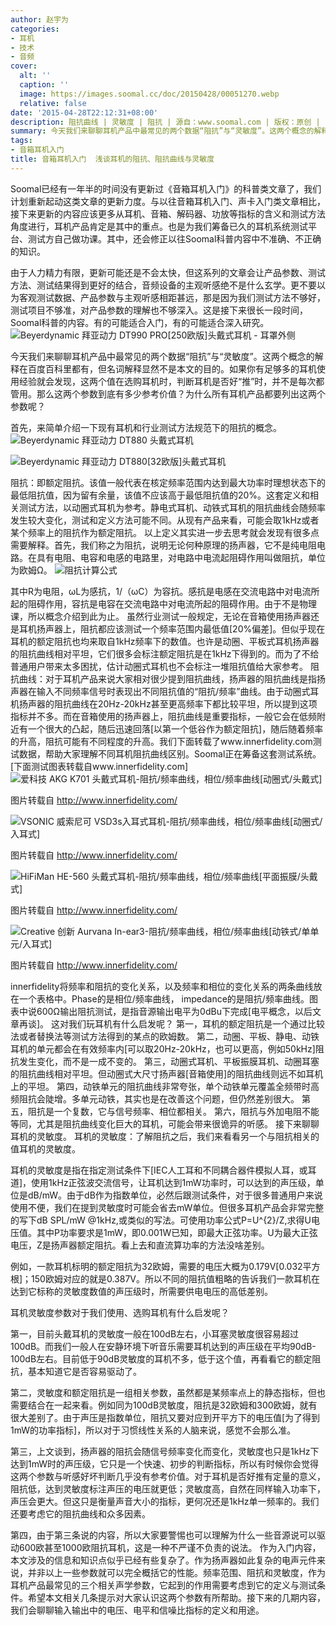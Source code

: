 ```yaml
---
author: 赵宇为
categories:
- 耳机
- 技术
- 音频
cover:
  alt: ''
  caption: ''
  image: https://images.soomal.cc/doc/20150428/00051270.webp
  relative: false
date: '2015-04-28T22:12:31+08:00'
description: 阻抗曲线 | 灵敏度 | 阻抗 | 源自：www.soomal.com | 版权：原创 |  平均/总评分：09.10/1611
summary: 今天我们来聊聊耳机产品中最常见的两个数据“阻抗”与“灵敏度”。这两个概念的解释在百度百科里都有，但名词解释显然不是本文的目的。阻抗大小与灵敏度高低被认为是判断耳机是否好“推”的重要指标，但也会发现并不是每次都对应的上？
tags:
- 音箱耳机入门
title: 音箱耳机入门  浅谈耳机的阻抗、阻抗曲线与灵敏度
---
```


Soomal已经有一年半的时间没有更新过《音箱耳机入门》的科普类文章了，我们计划重新起动这类文章的更新力度。与以往音箱耳机入门、声卡入门类文章相比，接下来更新的内容应该更多从耳机、音箱、解码器、功放等指标的含义和测试方法角度进行，耳机产品肯定是其中的重点。也是为我们筹备已久的耳机系统测试平台、测试方自己做功课。其中，还会修正以往Soomal科普内容中不准确、不正确的知识。

由于人力精力有限，更新可能还是不会太快，但这系列的文章会让产品参数、测试方法、测试结果得到更好的结合，音频设备的主观听感绝不是什么玄学。更不要以为客观测试数据、产品参数与主观听感相距甚远，那是因为我们测试方法不够好，测试项目不够准，对产品参数的理解也不够深入。这是接下来很长一段时间，Soomal科普的内容。有的可能适合入门，有的可能适合深入研究。
![Beyerdynamic 拜亚动力 DT990 PRO[250欧版]头戴式耳机 - 耳罩外侧](https://images.soomal.cc/doc/20120103/00015915.webp)




今天我们来聊聊耳机产品中最常见的两个数据“阻抗”与“灵敏度”。这两个概念的解释在百度百科里都有，但名词解释显然不是本文的目的。如果你有足够多的耳机使用经验就会发现，这两个值在选购耳机时，判断耳机是否好“推”时，并不是每次都管用。那么这两个参数到底有多少参考价值？为什么所有耳机产品都要列出这两个参数呢？

首先，来简单介绍一下现有耳机和行业测试方法规范下的阻抗的概念。
![Beyerdynamic 拜亚动力 DT880 头戴式耳机](https://images.soomal.cc/doc/20100831/00006991_01.webp)




![Beyerdynamic 拜亚动力 DT880[32欧版]头戴式耳机](https://images.soomal.cc/doc/20110108/00009050_01.webp)




阻抗：即额定阻抗。该值一般代表在核定频率范围内达到最大功率时理想状态下的最低阻抗值，因为留有余量，该值不应该高于最低阻抗值的20%。这套定义和相关测试方法，以动圈式耳机为参考。静电式耳机、动铁式耳机的阻抗曲线会随频率发生较大变化，测试和定义方法可能不同。从现有产品来看，可能会取1kHz或者某个频率上的阻抗作为额定阻抗。
以上定义其实进一步去思考就会发现有很多点需要解释。首先，我们称之为阻抗，说明无论何种原理的扬声器，它不是纯电阻电路。在具有电阻、电容和电感的电路里，对电路中电流起阻碍作用叫做阻抗，单位为欧姆Ω。
![阻抗计算公式](https://images.soomal.cc/doc/20150428/00051271.webp)




其中R为电阻，ωL为感抗，1/（ωC）为容抗。感抗是电感在交流电路中对电流所起的阻碍作用，容抗是电容在交流电路中对电流所起的阻碍作用。由于不是物理课，所以概念介绍到此为止。
虽然行业测试一般规定，无论在音箱使用扬声器还是耳机扬声器上，阻抗都应该测试一个频率范围内最低值[20%偏差]。但似乎现在耳机的额定阻抗也均来取自1kHz频率下的数值。也许是动圈、平板式耳机扬声器的阻抗曲线相对平坦，它们很多会标注额定阻抗是在1kHz下得到的。而为了不给普通用户带来太多困扰，估计动圈式耳机也不会标注一堆阻抗值给大家参考。
阻抗曲线：对于耳机产品来说大家相对很少提到阻抗曲线，扬声器的阻抗曲线是指扬声器在输入不同频率信号时表现出不同阻抗值的“阻抗/频率”曲线。由于动圈式耳机扬声器的阻抗曲线在20Hz-20kHz甚至更高频率下都比较平坦，所以提到这项指标并不多。而在音箱使用的扬声器上，阻抗曲线是重要指标，一般它会在低频附近有一个很大的凸起，随后迅速回落[以第一个低谷作为额定阻抗]，随后随着频率的升高，阻抗可能有不同程度的升高。我们下面转载了www.innerfidelity.com测试数据，帮助大家理解不同耳机阻抗曲线区别。Soomal正在筹备这套测试系统。[下面测试图表转载自www.innerfidelity.com]
![爱科技 AKG K701 头戴式耳机-阻抗/频率曲线，相位/频率曲线[动圈式/头戴式]](https://images.soomal.cc/doc/20150428/00051266_01.webp)

图片转载自 http://www.innerfidelity.com/


![VSONIC 威索尼可 VSD3s入耳式耳机-阻抗/频率曲线，相位/频率曲线[动圈式/入耳式]](https://images.soomal.cc/doc/20150428/00051267_01.webp)

图片转载自 http://www.innerfidelity.com/


![HiFiMan HE-560 头戴式耳机-阻抗/频率曲线，相位/频率曲线[平面振膜/头戴式]](https://images.soomal.cc/doc/20150428/00051268_01.webp)

图片转载自 http://www.innerfidelity.com/


![Creative 创新 Aurvana In-ear3-阻抗/频率曲线，相位/频率曲线[动铁式/单单元/入耳式]](https://images.soomal.cc/doc/20150428/00051269_01.webp)

图片转载自 http://www.innerfidelity.com/




innerfidelity将频率和阻抗的变化关系，以及频率和相位的变化关系的两条曲线放在一个表格中。Phase的是相位/频率曲线， impedance的是阻抗/频率曲线。图表中说600Ω输出阻抗测试，是指音源输出电平为0dBu下完成[电平概念，以后文章再谈]。
这对我们玩耳机有什么启发呢？
第一，耳机的额定阻抗是一个通过比较法或者替换法等测试方法得到的某点的欧姆数。
第二，动圈、平板、静电、动铁耳机的单元都会在有效频率内[可以取20Hz-20kHz，也可以更高，例如50kHz]阻抗发生变化，而不是一成不变的。
第三，动圈式耳机、平板振膜耳机、动圈耳塞的阻抗曲线相对平坦。但动圈式大尺寸扬声器[音箱使用]的阻抗曲线则远不如耳机上的平坦。
第四，动铁单元的阻抗曲线非常夸张，单个动铁单元覆盖全频带时高频阻抗会陡增。多单元动铁，其实也是在改善这个问题，但仍然差别很大。
第五，阻抗是一个复数，它与信号频率、相位都相关。
第六，阻抗与外加电阻不能等同，尤其是阻抗曲线变化巨大的耳机，可能会带来很诡异的听感。
接下来聊聊耳机的灵敏度。
耳机的灵敏度：了解阻抗之后，我们来看看另一个与阻抗相关的值耳机的灵敏度。

耳机的灵敏度是指在指定测试条件下[IEC人工耳和不同耦合器件模拟人耳，或耳道]，使用1kHz正弦波交流信号，让耳机达到1mW功率时，可以达到的声压级，单位是dB/mW。由于dB作为指数单位，必然后跟测试条件，对于很多普通用户来说使用不便，我们在提到灵敏度时可能会省去mW单位。但很多耳机产品会非常完整的写下dB SPL/mW @1kHz,或类似的写法。可使用功率公式P=U^{2}/Z,求得U电压值。其中P功率要求是1mW，即0.001W已知，即最大正弦功率。U为最大正弦电压，Z是扬声器额定阻抗。看上去和直流算功率的方法没啥差别。

例如，一款耳机标明的额定阻抗为32欧姆，需要的电压大概为0.179V[0.032平方根]；150欧姆对应的就是0.387V。所以不同的阻抗值粗略的告诉我们一款耳机在达到它标称的灵敏度数值的声压级时，所需要供电电压的高低差别。

耳机灵敏度参数对于我们使用、选购耳机有什么启发呢？

第一，目前头戴耳机的灵敏度一般在100dB左右，小耳塞灵敏度很容易超过100dB。而我们一般人在安静环境下听音乐需要耳机达到的声压级在平均90dB-100dB左右。目前低于90dB灵敏度的耳机不多，低于这个值，再看看它的额定阻抗，基本知道它是否容易驱动了。

第二，灵敏度和额定阻抗是一组相关参数，虽然都是某频率点上的静态指标，但也需要结合在一起来看。例如同为100dB灵敏度，阻抗是32欧姆和300欧姆，就有很大差别了。由于声压是指数单位，阻抗又要对应到开平方下的电压值[为了得到1mW的功率指标]，所以对于习惯线性关系的人脑来说，感觉不会那么准。

第三，上文谈到，扬声器的阻抗会随信号频率变化而变化，灵敏度也只是1kHz下达到1mW时的声压级，它只是一个快速、初步的判断指标，所以有时候你会觉得这两个参数与听感好坏判断几乎没有参考价值。对于耳机是否好推有定量的意义，阻抗低，达到灵敏度标注声压的电压就更低；灵敏度高，自然在同样输入功率下，声压会更大。但这只是衡量声音大小的指标，更何况还是1kHz单一频率的。我们还要考虑它的阻抗曲线和众多因素。

第四，由于第三条说的内容，所以大家要警惕也可以理解为什么一些音源说可以驱动600欧甚至1000欧阻抗耳机，这是一种不严谨不负责的说法。
作为入门内容，本文涉及的信息和知识点似乎已经有些复杂了。作为扬声器如此复杂的电声元件来说，并非以上一些参数就可以完全概括它的性能。频率范围、阻抗和灵敏度，作为耳机产品最常见的三个相关声学参数，它起到的作用需要考虑到它的定义与测试条件。希望本文相关几条提示对大家认识这两个参数有所帮助。接下来的几期内容，我们会聊聊输入输出中的电压、电平和信噪比指标的定义和用途。